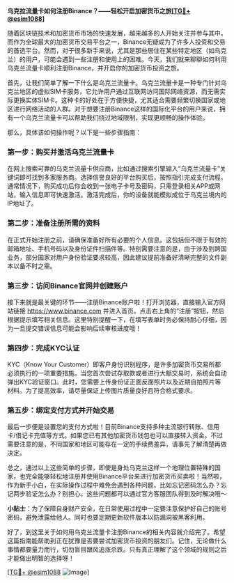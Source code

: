 **乌克拉流量卡如何注册Binance？——轻松开启加密货币之旅[[TG💪+ @esim1088](https://t.me/s/esim1088)]**

随着区块链技术和加密货币市场的快速发展，越来越多的人开始关注并参与其中。而作为全球最大的加密货币交易平台之一，Binance无疑成为了许多人投资和交易的首选平台。然而，对于很多新手来说，尤其是那些居住在某些特定地区（如乌克兰）的用户，可能会遇到一些注册和使用上的困难。今天，我们就来聊聊如何利用乌克兰流量卡顺利注册Binance，并开启你的加密货币投资之旅。

首先，让我们简单了解一下什么是乌克兰流量卡。乌克兰流量卡是一种专门针对乌克兰地区的虚拟SIM卡服务，它允许用户通过互联网访问国际网络资源，而无需实际更换实体SIM卡。这种卡的好处在于方便快捷，尤其适合需要频繁切换国家或地区进行网络活动的人群。对于想要注册Binance这样的国际化平台的用户来说，拥有一个乌克兰流量卡可以帮助我们绕过地域限制，实现更顺畅的操作体验。

那么，具体该如何操作呢？以下是一些步骤指南：

### 第一步：购买并激活乌克兰流量卡

在网上搜索可靠的乌克兰流量卡供应商，比如通过搜索引擎输入“乌克兰流量卡”关键词即可找到多家服务商。选择信誉良好的平台购买后，按照指引完成支付流程。通常情况下，购买成功后你会收到一张电子卡号及密码，只需登录相关APP或网站，输入信息即可快速激活。激活完成后，你的设备就能模拟成位于乌克兰境内的IP地址了。

### 第二步：准备注册所需的资料

在正式开始注册之前，请确保准备好所有必要的个人信息。这包括但不限于有效的邮箱地址、手机号码以及身份证件扫描件等。特别需要注意的是，由于涉及到跨国业务，部分国家对用户身份验证要求较高，因此建议提前准备好清晰完整的文件副本以备不时之需。

### 第三步：访问Binance官网并创建账户

接下来就是最关键的环节——注册Binance账户啦！打开浏览器，直接输入官方网站链接 https://www.binance.com 并进入首页。点击右上角的“注册”按钮，然后根据提示填写相关信息。这里特别提醒一下，在填写表单时务必保持耐心仔细，因为一旦提交错误信息可能会影响后续审核进度哦！

### 第四步：完成KYC认证

KYC（Know Your Customer）即客户身份识别程序，是许多加密货币交易所都必须执行的一项重要措施。当您首次尝试存取款或者进行大额交易时，系统会自动弹出KYC验证窗口。此时，您需要上传身份证正面反面照片以及近期自拍照片等材料。为了提高效率，请尽量保证上传图片质量良好且符合格式要求。

### 第五步：绑定支付方式并开始交易

最后一步便是设置您的支付方式啦！目前Binance支持多种主流银行转账、信用卡/借记卡充值等方式。如果您已有其他加密货币钱包也可以直接转入资金。不过需要注意的是，不同国家和地区可能存在一定的手续费差异，请事先了解清楚再做决定。

总之，通过以上这些简单的步骤，即使是身处乌克兰这样一个地理位置特殊的国家，也完全能够轻松地注册并使用Binance平台来进行加密货币买卖啦！当然啦，作为新手小白，在实际操作过程中难免会遇到各种问题，比如忘记密码怎么办？忘记两步验证怎么办？别担心，这些问题都可以通过官方客服团队得到及时解决哦～

**小贴士**：为了保障自身财产安全，在日常使用过程中一定要注意保护好自己的账号密码，避免泄露给他人。同时也要定期更新软件版本以防漏洞被黑客利用。

好了，到这里关于如何用乌克兰流量卡注册Binance的相关内容就介绍完了。希望这篇指南能帮助到正在犹豫是否要尝试加密货币投资的朋友们。记住，无论做什么事情都要量力而行，切勿盲目跟风追涨杀跌。只有真正理解了这个领域的规则之后才能做出明智的选择呀！

[[TG💪+ @esim1088](https://t.me/s/esim1088) ![Image](https://i.postimg.cc/4NQfJmqS/Snipaste-2025-05-13-00-14-12.png)]